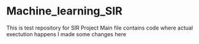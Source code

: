 # Machine_learning_SIR
This is test repository for SIR Project
Main file contains code where actual exectution happens
I made some changes here
